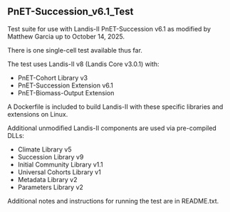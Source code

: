 ## PnET-Succession_v6.1_Test

Test suite for use with Landis-II PnET-Succession v6.1 as modified by Matthew Garcia up to October 14, 2025.

There is one single-cell test available thus far.

The test uses Landis-II v8 (Landis Core v3.0.1) with:
- PnET-Cohort Library v3 
- PnET-Succession Extension v6.1
- PnET-Biomass-Output Extension

A Dockerfile is included to build Landis-II with these specific libraries and extensions on Linux.

Additional unmodified Landis-II components are used via pre-compiled DLLs:
- Climate Library v5
- Succession Library v9
- Initial Community Library v1.1
- Universal Cohorts Library v1
- Metadata Library v2
- Parameters Library v2

Additional notes and instructions for running the test are in README.txt.
